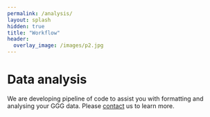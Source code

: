 ```yaml
---
permalink: /analysis/
layout: splash
hidden: true
title: "Workflow"
header:
  overlay_image: /images/p2.jpg
---
```


# Data analysis

We are developing pipeline of code to assist you with formatting and analysing your GGG data. Please [contact](/contact) us to learn more. 
